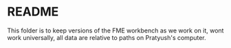# README
This folder is to keep versions of the FME workbench as we work on it, wont work universally, all data are relative to paths on Pratyush's computer.
